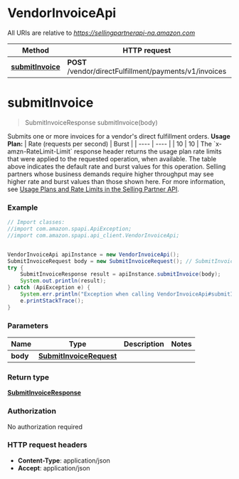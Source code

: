 # VendorInvoiceApi

All URIs are relative to *https://sellingpartnerapi-na.amazon.com*

Method | HTTP request | Description
------------- | ------------- | -------------
[**submitInvoice**](VendorInvoiceApi.md#submitInvoice) | **POST** /vendor/directFulfillment/payments/v1/invoices | 


<a name="submitInvoice"></a>
# **submitInvoice**
> SubmitInvoiceResponse submitInvoice(body)



Submits one or more invoices for a vendor&#39;s direct fulfillment orders.  **Usage Plan:**  | Rate (requests per second) | Burst | | ---- | ---- | | 10 | 10 |  The &#x60;x-amzn-RateLimit-Limit&#x60; response header returns the usage plan rate limits that were applied to the requested operation, when available. The table above indicates the default rate and burst values for this operation. Selling partners whose business demands require higher throughput may see higher rate and burst values than those shown here. For more information, see [Usage Plans and Rate Limits in the Selling Partner API](https://developer-docs.amazon.com/sp-api/docs/usage-plans-and-rate-limits-in-the-sp-api).

### Example
```java
// Import classes:
//import com.amazon.spapi.ApiException;
//import com.amazon.spapi.api_client.VendorInvoiceApi;


VendorInvoiceApi apiInstance = new VendorInvoiceApi();
SubmitInvoiceRequest body = new SubmitInvoiceRequest(); // SubmitInvoiceRequest | 
try {
    SubmitInvoiceResponse result = apiInstance.submitInvoice(body);
    System.out.println(result);
} catch (ApiException e) {
    System.err.println("Exception when calling VendorInvoiceApi#submitInvoice");
    e.printStackTrace();
}
```

### Parameters

Name | Type | Description  | Notes
------------- | ------------- | ------------- | -------------
 **body** | [**SubmitInvoiceRequest**](SubmitInvoiceRequest.md)|  |

### Return type

[**SubmitInvoiceResponse**](SubmitInvoiceResponse.md)

### Authorization

No authorization required

### HTTP request headers

 - **Content-Type**: application/json
 - **Accept**: application/json

